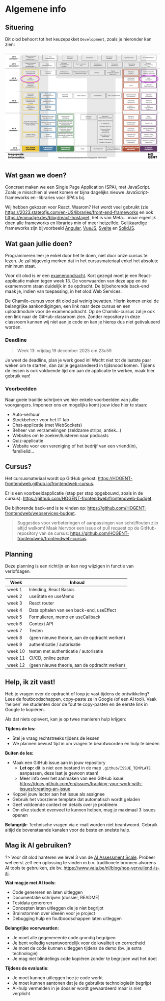 # Algemene info

## Situering

Dit olod behoort tot het keuzepakket `Development`, zoals je hieronder kan zien:

![Dit olod in de keuzepakketten](./images/MT_olods.png ':size=70%')

## Wat gaan we doen?

Concreet maken we een Single Page Application (SPA), met JavaScript. Zoals je misschien al weet komen er bijna dagelijks nieuwe JavaScript-frameworks en -libraries voor SPA's bij.

Wij hebben gekozen voor React. Waarom? Het wordt veel gebruikt (zie <https://2023.stateofjs.com/en-US/libraries/front-end-frameworks> en ook <https://emnudge.dev/blog/react-hostage>), het is van Meta... maar eigenlijk doen alle frameworks en libraries min of meer hetzelfde. Gelijkaardige frameworks zijn bijvoorbeeld [Angular](https://angular.io/), [VueJS](https://vuejs.org/), [Svelte](https://svelte.dev/) en [SolidJS](https://www.solidjs.com/).

## Wat gaan jullie doen?

Programmeren leer je enkel door het te doen, niet door onze cursus te lezen. Je zal bijgevolg merken dat in het cursusmateriaal enkel het absolute minimum staat.

Voor dit olod is er een [examenopdracht](0-intro/examenopdracht.md). Kort gezegd moet je een React-applicatie maken tegen week 13. De voorwaarden van deze app en de examenvorm staan duidelijk in de opdracht. De bijbehorende back-end maak je, indien van toepassing, in het olod Web Services.

De Chamilo-cursus voor dit olod zal weinig bevatten. Hierin komen enkel de belangrijke aankondigingen, een link naar deze cursus en een uploadmodule voor de examenopdracht. Op de Chamilo-cursus zal je ook een link naar de GitHub-classroom zien. Zonder repository in deze classroom kunnen wij niet aan je code en kan je hierop dus niet geëvalueerd worden.

### Deadline

> Week 13: vrijdag 19 december 2025 om 23u59

Je weet de deadline, plan je werk goed in! Wacht niet tot de laatste paar weken om te starten, dan zal je gegarandeerd in tijdsnood komen. Tijdens de lessen is ook voldoende tijd om aan de applicatie te werken, maak hier gebruik van!

### Voorbeelden

Naar goeie traditie schrijven we hier enkele voorbeelden van jullie voorgangers. Imponeer ons en mogelijks komt jouw idee hier te staan:

- Auto-verhuur
- Stockbeheer voor het IT-lab
- Chat-applicatie (met WebSockets)
- Beheer van verzamelingen (zeldzame strips, antiek...)
- Websites om te zoeken/luisteren naar podcasts
- Quiz-applicatie
- Website voor een vereniging of het bedrijf van een vriend(in), familielid...

## Cursus?

Het cursusmateriaal wordt op GitHub gehost: <https://HOGENT-frontendweb.github.io/frontendweb-cursus>.

Er is een voorbeeldapplicatie (stap per stap opgebouwd, zoals in de cursus): <https://github.com/HOGENT-frontendweb/frontendweb-budget>.

De bijhorende back-end is te vinden op: <https://github.com/HOGENT-frontendweb/webservices-budget>.

> Suggesties voor verbeteringen of aanpassingen van schrijffouten zijn altijd welkom! Maak hiervoor een issue of pull request op de GitHub-repository van de cursus: <https://github.com/HOGENT-frontendweb/frontendweb-cursus>.

## Planning

<!-- TODO: planning updaten -->

Deze planning is een richtlijn en kan nog wijzigen in functie van verlofdagen.

| Week    | Inhoud                                        |
| ------- | --------------------------------------------- |
| week 1  | Inleiding, React Basics                       |
| week 2  | useState en useMemo                           |
| week 3  | React router                                  |
| week 4  | Data ophalen van een back-end, useEffect      |
| week 5  | Formulieren, memo en useCallback              |
| week 6  | Context API                                   |
| week 7  | Testen                                        |
| week 8  | (geen nieuwe theorie, aan de opdracht werken) |
| week 9  | authenticatie / autorisatie                   |
| week 10 | testen met authenticatie / autorisatie        |
| week 11 | CI/CD, online zetten                          |
| week 12 | (geen nieuwe theorie, aan de opdracht werken) |

## Help, ik zit vast!

Heb je vragen over de opdracht of loop je vast tijdens de ontwikkeling? Lees de foutboodschappen, copy-paste ze in Google (of een AI tool). Vaak 'helpen' we studenten door de fout te copy-pasten en de eerste link in Google te kopiëren.

Als dat niets oplevert, kan je op twee manieren hulp krijgen:

**Tijdens de les:**

- Stel je vraag rechtstreeks tijdens de lessen
- We plannen bewust tijd in om vragen te beantwoorden en hulp te bieden

**Buiten de les:**

- Maak een GitHub issue aan in jouw repository
  - **Let op:** dit is niet een bestand in de map `.github/ISSUE_TEMPLATE` aanpassen, deze laat je gewoon staan!
  - Meer info over het aanmaken van een GitHub issue: <https://docs.github.com/en/issues/tracking-your-work-with-issues/creating-an-issue>
- Koppel jouw lector aan het issue als assignee
- Gebruik het voorziene template dat automatisch wordt geladen
- Geef voldoende context en details over je probleem
- Om elke student evenveel te kunnen helpen, mag je maximaal 3 issues openen

**Belangrijk:** Technische vragen via e-mail worden niet beantwoord. Gebruik altijd de bovenstaande kanalen voor de beste en snelste hulp.

## Mag ik AI gebruiken?

?> Voor dit olod hanteren we level 3 van de [AI Assessment Scale](https://arxiv.org/pdf/2412.09029). Probeer wel eerst zelf een oplossing te vinden m.b.v. traditionele bronnen alvorens AI tools te gebruiken, zie bv. <https://www.vaia.be/nl/blog/hoe-vervuilend-is-ai>.

**Wat mag je met AI tools:**

- Code genereren en laten uitleggen
- Documentatie schrijven (dossier, README)
- Testdata genereren
- Concepten laten uitleggen die je niet begrijpt
- Brainstormen over ideeën voor je project
- Debugging hulp en foutboodschappen laten uitleggen

**Belangrijke voorwaarden:**

- Je moet alle gegenereerde code grondig begrijpen
- Je bent volledig verantwoordelijk voor de kwaliteit en correctheid
- Je moet de code kunnen uitleggen tijdens de demo (bv. je extra technologie)
- Je mag niet blindelings code kopiëren zonder te begrijpen wat het doet

**Tijdens de evaluatie:**

- Je moet kunnen uitleggen hoe je code werkt
- Je moet kunnen aantonen dat je de gebruikte technologieën begrijpt
- AI-hulp vermelden in je dossier wordt gewaardeerd maar is niet verplicht
